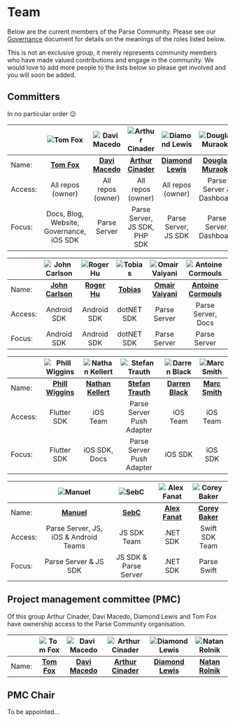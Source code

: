 # Team

Below are the current members of the Parse Community. Please see our [Governance](GOVERNANCE.md) document for details on the meanings of the roles listed below.

This is not an exclusive group, it merely represents community members who have made valued contributions and engage in the community. We would love to add more people to the lists below so please get involved and you will soon be added.

## Committers

In no particular order 😉

|         | ![Tom Fox](https://avatars0.githubusercontent.com/u/13188249?s=180&v=4) | ![Davi Macedo](https://avatars3.githubusercontent.com/u/4430059?s=180&v=4) | ![Arthur Cinader](https://avatars2.githubusercontent.com/u/700572?s=180&v=4) | ![Diamond Lewis](https://avatars0.githubusercontent.com/u/9830365?s=180&v=4) | ![Douglas Muraoka](https://avatars0.githubusercontent.com/u/8273531?s=180&v=4) |
|---------|:---:|:---:|:---:|:---:|:---:|
| Name:   | [__Tom Fox__](https://github.com/tomwfox) | [__Davi Macedo__](https://github.com/davimacedo) | [__Arthur Cinader__](https://github.com/acinader) | [__Diamond Lewis__](https://github.com/dplewis) | [__Douglas Muraoka__](https://github.com/douglasmuraoka) |
| Access: | All repos (owner) | All repos (owner) | All repos (owner) | All repos (owner) | Parse Server & Dashboard |
| Focus:  | Docs, Blog, Website, Governance, iOS SDK | Parse Server | Parse Server, JS SDK, PHP SDK | Parse Server, JS SDK | Parse Server, Dashboard |

|         | ![John Carlson](https://avatars1.githubusercontent.com/u/1459320?s=180&v=4) | ![Roger Hu](https://avatars1.githubusercontent.com/u/326857?s=180&v=4) | ![Tobias](https://avatars3.githubusercontent.com/u/5549565?s=180&v=4) | ![Omair Vaiyani](https://avatars2.githubusercontent.com/u/5912209?s=180&v=4) | ![Antoine Cormouls](https://avatars3.githubusercontent.com/u/27959372?s=180&v=4) |
|---------|:---:|:---:|:---:|:---:|:---:|
| Name:   | [__John Carlson__](https://github.com/Jawnnypoo) | [__Roger Hu__](https://github.com/rogerhu) | [__Tobias__](https://github.com/TobiasPott) | [__Omair Vaiyani__](https://github.com/omairvaiyani) | [__Antoine Cormouls__](https://github.com/Moumouls) |
| Access: | Android SDK | Android SDK | dotNET SDK | Parse Server | Parse Server, Docs |
| Focus:  | Android SDK | Android SDK | dotNET SDK | Parse Server | Parse Server |

|         | ![Phill Wiggins](https://avatars3.githubusercontent.com/u/7874526?s=400&v=4) | ![Nathan Kellert](https://avatars2.githubusercontent.com/u/3413855?s=400&v=4) | ![Stefan Trauth](https://avatars2.githubusercontent.com/u/144173?s=400&v=4) | ![Darren Black](https://avatars1.githubusercontent.com/u/845731?s=180&v=4) | ![Marc Smith](https://avatars0.githubusercontent.com/u/5037688?s=180&v=4) |
|---------|:---:|:---:|:---:|:---:|:---:|
| Name:   | [__Phill Wiggins__](https://github.com/phillwiggins) | [__Nathan Kellert__](https://github.com/noobs2ninjas) | [__Stefan Trauth__](https://github.com/funkenstrahlen) | [__Darren Black__](https://github.com/drdaz) | [__Marc Smith__](https://github.com/mrmarcsmith) |
| Access: | Flutter SDK | iOS Team | Parse Server Push Adapter | iOS Team | iOS Team |
| Focus:  | Flutter SDK | iOS SDK, Docs | Parse Server Push Adapter | iOS SDK | iOS SDK |

|         | ![Manuel](https://avatars3.githubusercontent.com/u/5673677?s=400&v=4) | ![SebC](https://avatars1.githubusercontent.com/u/3028067?s=400&v=4) | ![Alex Fanat](https://avatars2.githubusercontent.com/u/16641853?s=400&v=4) | ![Corey Baker](https://avatars2.githubusercontent.com/u/8621344?s=400&u=9cf96822750f92aa32b3edf99514ffd1d3e6412a&v=4)
|---------|:---:|:---:|:---:|:---:|
| Name:   | [__Manuel__](https://github.com/mtrezza) | [__SebC__](https://github.com/sebc99) | [__Alex Fanat__](https://github.com/TheFanatr) | [__Corey Baker__](https://github.com/cbaker6) | [____]() |
| Access: | Parse Server, JS, iOS & Android Teams | JS SDK Team | .NET SDK | Swift SDK Team |
| Focus:  | Parse Server & JS SDK | JS SDK & Parse Server | .NET SDK | Parse Swift |

## Project management committee (PMC)

Of this group Arthur Cinader, Davi Macedo, Diamond Lewis and Tom Fox have ownership access to the Parse Community organisation.

|       | ![Tom Fox](https://avatars0.githubusercontent.com/u/13188249?s=180&v=4) | ![Davi Macedo](https://avatars3.githubusercontent.com/u/4430059?s=180&v=4)  | ![Arthur Cinader](https://avatars2.githubusercontent.com/u/700572?s=180&v=4) | ![Diamond Lewis](https://avatars0.githubusercontent.com/u/9830365?s=180&v=4) | ![Natan Rolnik](https://avatars1.githubusercontent.com/u/1164565?s=180&v=4)
|-------|:---:|:---:|:---:|:---:|:---:|
| Name: | [__Tom Fox__](https://github.com/tomwfox) | [__Davi Macedo__](https://github.com/davimacedo) | [__Arthur Cinader__](https://github.com/acinader) | [__Diamond Lewis__](https://github.com/dplewis) | [__Natan Rolnik__](https://github.com/natanrolnik) |

## PMC Chair

To be appointed...
